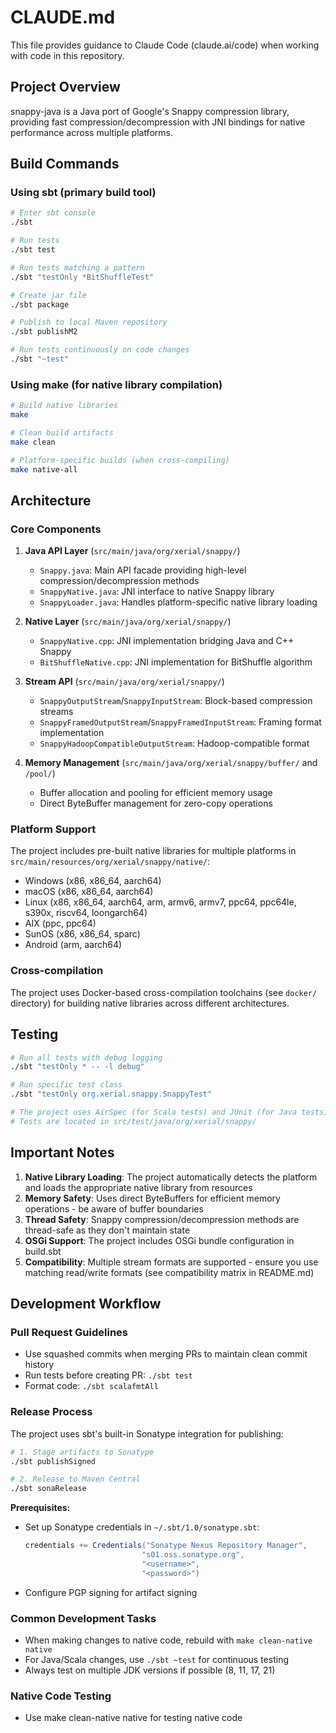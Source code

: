 # CLAUDE.md

This file provides guidance to Claude Code (claude.ai/code) when working with code in this repository.

## Project Overview

snappy-java is a Java port of Google's Snappy compression library, providing fast compression/decompression with JNI bindings for native performance across multiple platforms.

## Build Commands

### Using sbt (primary build tool)

```bash
# Enter sbt console
./sbt

# Run tests
./sbt test

# Run tests matching a pattern
./sbt "testOnly *BitShuffleTest"

# Create jar file
./sbt package

# Publish to local Maven repository
./sbt publishM2

# Run tests continuously on code changes
./sbt "~test"
```

### Using make (for native library compilation)

```bash
# Build native libraries
make

# Clean build artifacts
make clean

# Platform-specific builds (when cross-compiling)
make native-all
```

## Architecture

### Core Components

1. **Java API Layer** (`src/main/java/org/xerial/snappy/`)
   - `Snappy.java`: Main API facade providing high-level compression/decompression methods
   - `SnappyNative.java`: JNI interface to native Snappy library
   - `SnappyLoader.java`: Handles platform-specific native library loading

2. **Native Layer** (`src/main/java/org/xerial/snappy/`)
   - `SnappyNative.cpp`: JNI implementation bridging Java and C++ Snappy
   - `BitShuffleNative.cpp`: JNI implementation for BitShuffle algorithm

3. **Stream API** (`src/main/java/org/xerial/snappy/`)
   - `SnappyOutputStream`/`SnappyInputStream`: Block-based compression streams
   - `SnappyFramedOutputStream`/`SnappyFramedInputStream`: Framing format implementation
   - `SnappyHadoopCompatibleOutputStream`: Hadoop-compatible format

4. **Memory Management** (`src/main/java/org/xerial/snappy/buffer/` and `/pool/`)
   - Buffer allocation and pooling for efficient memory usage
   - Direct ByteBuffer management for zero-copy operations

### Platform Support

The project includes pre-built native libraries for multiple platforms in `src/main/resources/org/xerial/snappy/native/`:
- Windows (x86, x86_64, aarch64)
- macOS (x86, x86_64, aarch64)
- Linux (x86, x86_64, aarch64, arm, armv6, armv7, ppc64, ppc64le, s390x, riscv64, loongarch64)
- AIX (ppc, ppc64)
- SunOS (x86, x86_64, sparc)
- Android (arm, aarch64)

### Cross-compilation

The project uses Docker-based cross-compilation toolchains (see `docker/` directory) for building native libraries across different architectures.

## Testing

```bash
# Run all tests with debug logging
./sbt "testOnly * -- -l debug"

# Run specific test class
./sbt "testOnly org.xerial.snappy.SnappyTest"

# The project uses AirSpec (for Scala tests) and JUnit (for Java tests)
# Tests are located in src/test/java/org/xerial/snappy/
```

## Important Notes

1. **Native Library Loading**: The project automatically detects the platform and loads the appropriate native library from resources
2. **Memory Safety**: Uses direct ByteBuffers for efficient memory operations - be aware of buffer boundaries
3. **Thread Safety**: Snappy compression/decompression methods are thread-safe as they don't maintain state
4. **OSGi Support**: The project includes OSGi bundle configuration in build.sbt
5. **Compatibility**: Multiple stream formats are supported - ensure you use matching read/write formats (see compatibility matrix in README.md)

## Development Workflow

### Pull Request Guidelines
- Use squashed commits when merging PRs to maintain clean commit history
- Run tests before creating PR: `./sbt test`
- Format code: `./sbt scalafmtAll`

### Release Process
The project uses sbt's built-in Sonatype integration for publishing:

```bash
# 1. Stage artifacts to Sonatype
./sbt publishSigned

# 2. Release to Maven Central
./sbt sonaRelease
```

**Prerequisites:**
- Set up Sonatype credentials in `~/.sbt/1.0/sonatype.sbt`:
  ```scala
  credentials += Credentials("Sonatype Nexus Repository Manager",
                            "s01.oss.sonatype.org",
                            "<username>",
                            "<password>")
  ```
- Configure PGP signing for artifact signing

### Common Development Tasks
- When making changes to native code, rebuild with `make clean-native native`
- For Java/Scala changes, use `./sbt ~test` for continuous testing
- Always test on multiple JDK versions if possible (8, 11, 17, 21)

### Native Code Testing
- Use make clean-native native for testing native code
